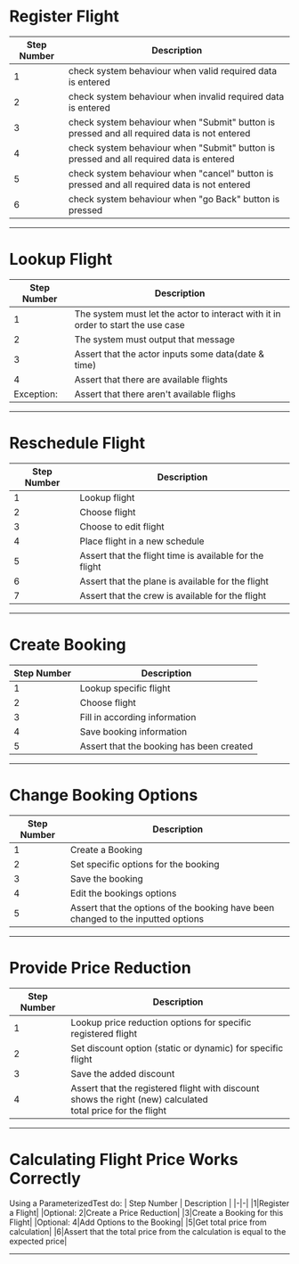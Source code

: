 # Register Flight
| Step Number | Description |
|-|-|
|1|check system behaviour when valid required data is entered|
|2|check system behaviour when invalid required data is entered|
|3|check system behaviour when "Submit" button is pressed and all required data is not entered|
|4|check system behaviour when "Submit" button is pressed and all required data is  entered|
|5|check system behaviour when "cancel" button is pressed and all required data is not entered
|6| check system behaviour when "go Back" button is pressed |

---

# Lookup Flight
| Step Number | Description |
|-|-|
|1|The system must let the actor to interact with it in order to start the use case|
|2|The system must output that message|
|3|Assert that the actor inputs some data(date & time)|
|4|Assert that there are available flights|
|Exception:|Assert that there aren't available flighs|

---

# Reschedule Flight
| Step Number | Description |
|-|-|
|1|Lookup flight|
|2|Choose flight|
|3|Choose to edit flight|
|4|Place flight in a new schedule|
|5|Assert that the flight time is available for the flight|
|6|Assert that the plane is available for the flight|
|7|Assert that the crew is available for the flight|

---

# Create Booking
| Step Number | Description |
|-|-|
|1|Lookup specific flight|
|2|Choose flight|
|3|Fill in according information|
|4|Save booking information|
|5|Assert that the booking has been created|

---

# Change Booking Options
| Step Number | Description |
|-|-|
|1|Create a Booking|
|2|Set specific options for the booking|
|3|Save the booking|
|4|Edit the bookings options|
|5|Assert that the options of the booking have been changed to the inputted options|

---

# Provide Price Reduction
| Step Number | Description |
|-|-|
|1|Lookup price reduction options for specific registered flight|
|2|Set discount option (static or dynamic) for specific flight|
|3|Save the added discount|
|4| Assert that the registered flight with discount shows the right (new) calculated<br> total price for the flight|

---

# Calculating Flight Price Works Correctly
Using a ParameterizedTest do:
| Step Number | Description |
|-|-|
|1|Register a Flight|
|Optional: 2|Create a Price Reduction|
|3|Create a Booking for this Flight|
|Optional: 4|Add Options to the Booking|
|5|Get total price from calculation|
|6|Assert that the total price from the calculation is equal to the expected price|

---
